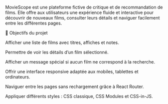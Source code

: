 MovieScope est une plateforme fictive de critique et de recommandation de films. Elle offre aux utilisateurs une expérience fluide et interactive pour découvrir de nouveaux films, consulter leurs détails et naviguer facilement entre les différentes pages.

📌 Objectifs du projet

Afficher une liste de films avec titres, affiches et notes.

Permettre de voir les détails d’un film sélectionné.

Afficher un message spécial si aucun film ne correspond à la recherche.

Offrir une interface responsive adaptée aux mobiles, tablettes et ordinateurs.

Naviguer entre les pages sans rechargement grâce à React Router.

Appliquer différents styles : CSS classique, CSS Modules et CSS-in-JS.